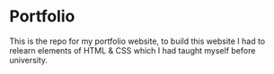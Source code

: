 # Portfolio
This is the repo for my portfolio website, to build this website I had to relearn elements of HTML & CSS which I had taught myself before university.
